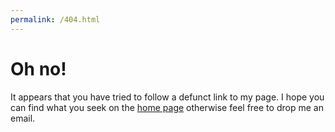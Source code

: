 ```yaml
---
permalink: /404.html
---
```


# Oh no!

It appears that you have tried to follow a defunct link to my page.
I hope you can find what you seek on the [home page](index) otherwise feel free to drop me an email.

